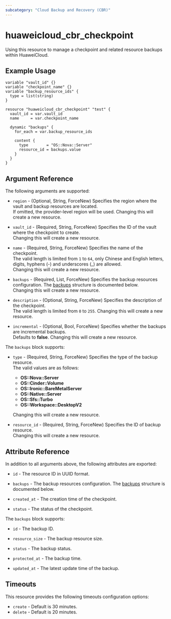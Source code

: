 ```yaml
---
subcategory: "Cloud Backup and Recovery (CBR)"
---
```


# huaweicloud_cbr_checkpoint

Using this resource to manage a checkpoint and related resource backups within HuaweiCloud.

## Example Usage

```hcl
variable "vault_id" {}
variable "checkpoint_name" {}
variable "backup_resource_ids" {
  type = list(string)
}

resource "huaweicloud_cbr_checkpoint" "test" {
  vault_id = var.vault_id
  name     = var.checkpoint_name

  dynamic "backups" {
    for_each = var.backup_resource_ids

    content {
      type        = "OS::Nova::Server"
      resource_id = backups.value
    }
  }
}
```

## Argument Reference

The following arguments are supported:

* `region` - (Optional, String, ForceNew) Specifies the region where the vault and backup resources are located.  
  If omitted, the provider-level region will be used. Changing this will create a new resource.

* `vault_id` - (Required, String, ForceNew) Specifies the ID of the vault where the checkpoint to create.  
  Changing this will create a new resource.

* `name` - (Required, String, ForceNew) Specifies the name of the checkpoint.  
  The valid length is limited from `1` to `64`, only Chinese and English letters, digits, hyphens (-) and
  underscores (_) are allowed.  
  Changing this will create a new resource.

* `backups` - (Required, List, ForceNew) Specifies the backup resources configuration.
  The [backups](#cbr_checkpoint_backups_args) structure is documented below.  
  Changing this will create a new resource.

* `description` - (Optional, String, ForceNew) Specifies the description of the checkpoint.  
  The valid length is limited from `0` to `255`.
  Changing this will create a new resource.

* `incremental` - (Optional, Bool, ForceNew) Specifies whether the backups are incremental backups.  
  Defaults to **false**. Changing this will create a new resource.

<a name="cbr_checkpoint_backups_args"></a>
The `backups` block supports:

* `type` - (Required, String, ForceNew) Specifies the type of the backup resource.  
  The valid values are as follows:
  + **OS::Nova::Server**
  + **OS::Cinder::Volume**
  + **OS::Ironic::BareMetalServer**
  + **OS::Native::Server**
  + **OS::Sfs::Turbo**
  + **OS::Workspace::DesktopV2**

  Changing this will create a new resource.

* `resource_id` - (Required, String, ForceNew) Specifies the ID of backup resource.  
  Changing this will create a new resource.

## Attribute Reference

In addition to all arguments above, the following attributes are exported:

* `id` - The resource ID in UUID format.

* `backups` - The backup resources configuration.
  The [backups](#cbr_checkpoint_backup_attr) structure is documented below.  

* `created_at` - The creation time of the checkpoint.

* `status` - The status of the checkpoint.

<a name="cbr_checkpoint_backup_attr"></a>
The `backups` block supports:

* `id` - The backup ID.

* `resource_size` - The backup resource size.

* `status` - The backup status.

* `protected_at` - The backup time.

* `updated_at` - The latest update time of the backup.

## Timeouts

This resource provides the following timeouts configuration options:

* `create` - Default is 30 minutes.
* `delete` - Default is 20 minutes.
